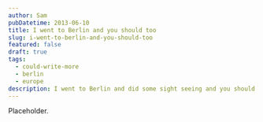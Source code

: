 ```yaml
---
author: Sam
pubDatetime: 2013-06-10
title: I went to Berlin and you should too
slug: i-went-to-berlin-and-you-should-too
featured: false
draft: true
tags:
  - could-write-more
  - berlin
  - europe
description: I went to Berlin and did some sight seeing and you should too..
---
```

Placeholder.
